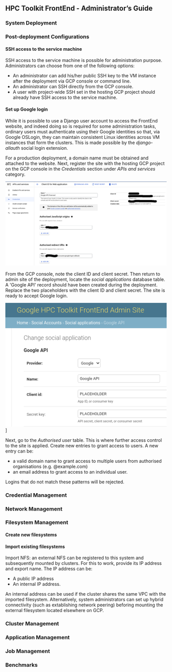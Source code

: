 ## HPC Toolkit FrontEnd - Administrator’s Guide

### System Deployment

### Post-deployment Configurations

#### SSH access to the service machine

SSH access to the service machine is possible for administration purpose. Administrators can choose from one of the following options:

- An administrator can add his/her public SSH key to the VM instance after the deployment via GCP console or command line.
- An administrator can SSH directly from the GCP console.
- A user with project-wide SSH set in the hosting GCP project should already have SSH access to the service machine.

#### Set up Google login

While it is possible to use a Django user account to access the FrontEnd website, and indeed doing so is required for some administration tasks, ordinary users must authenticate using their Google identities so that, via Google OSLogin, they can maintain consistent Linux identities across VM instances that form the clusters. This is made possible by the *django-allauth* social login extension. 

For a production deployment, a domain name must be obtained and attached to the website. Next, register the site with the hosting GCP project on the GCP console in the *Credentials* section under *APIs and services* category.

![Oauth set-up](images/GCP-app-credential.png)

From the GCP console, note the client ID and client secret. Then return to admin site of the deployment, locate the *social applications* database table. A 'Google API' record should have been created during the deployment. Replace the two placeholders with the client ID and client secret. The site is ready to accept Google login.

![Social login set-up](images/register-social-app.png)]

Next, go to the *Authorised user* table. This is where further access control to the site is applied. Create new entries to grant access to users. A new entry can be:

- a valid domain name to grant access to multiple users from authorised organisations (e.g. @example.com) 
- an email address to grant access to an individual user. 

Logins that do not match these patterns will be rejected.

### Credential Management

### Network Management

### Filesystem Management

#### Create new filesystems

#### Import existing filesystems

Import NFS: an external NFS can be registered to this system and subsequently mounted by clusters. For this to work, provide its IP address and export name. The IP address can be:

- A public IP address
- An internal IP address. 

An internal address can be used if the cluster shares the same VPC with the imported filesystem. Alternatively, system administrators can set up hybrid connectivity (such as extablishing network peering) beforing mounting the external filesystem located elsewhere on GCP. 

### Cluster Management

### Application Management

### Job Management

### Benchmarks